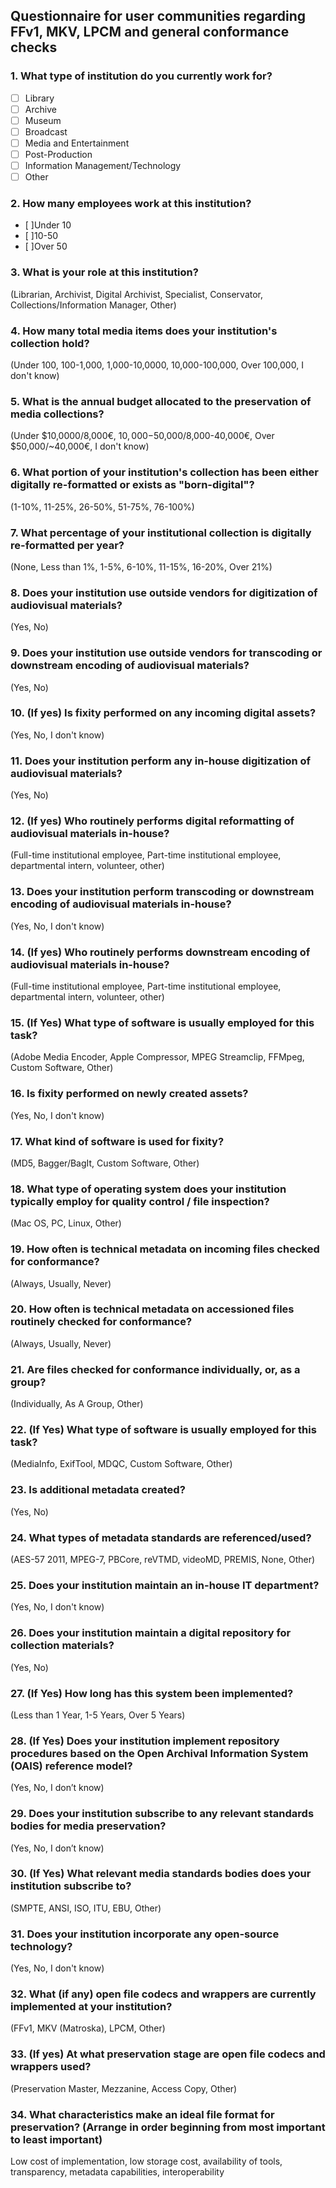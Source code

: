 ## Questionnaire for user communities regarding FFv1, MKV, LPCM and general conformance checks


### 1. What type of institution do you currently work for?

- [ ] Library
- [ ] Archive
- [ ] Museum
- [ ] Broadcast
- [ ] Media and Entertainment
- [ ] Post-Production
- [ ] Information Management/Technology
- [ ] Other

### 2. How many employees work at this institution?

- [ ]Under 10
- [ ]10-50
- [ ]Over 50

### 3. What is your role at this institution?

(Librarian, Archivist, Digital Archivist, Specialist, Conservator, Collections/Information Manager, Other)

### 4. How many total media items does your institution's collection hold?

(Under 100, 100-1,000, 1,000-10,0000, 10,000-100,000, Over 100,000, I don't know)

### 5. What is the annual budget allocated to the preservation of media collections?

(Under $10,0000/8,000€, $10,000-$50,000/8,000-40,000€, Over $50,000/~40,000€, I don't know)

### 6. What portion of your institution's collection has been either digitally re-formatted or exists as "born-digital"?

(1-10%, 11-25%, 26-50%, 51-75%, 76-100%)

### 7. What percentage of your institutional collection is digitally re-formatted per year?

(None, Less than 1%, 1-5%, 6-10%, 11-15%, 16-20%, Over 21%)

### 8. Does your institution use outside vendors for digitization of audiovisual materials?

(Yes, No)

###  9. Does your institution use outside vendors for transcoding or downstream encoding of audiovisual materials?

(Yes, No)

### 10. (If yes) Is fixity performed on any incoming digital assets?

(Yes, No, I don't know)

### 11. Does your institution perform any in-house digitization of audiovisual materials?

(Yes, No)

### 12. (If yes) Who routinely performs digital reformatting of audiovisual materials in-house?

(Full-time institutional employee, Part-time institutional employee, departmental intern, volunteer, other)

### 13. Does your institution perform transcoding or downstream encoding of audiovisual materials in-house?

(Yes, No, I don't know)

### 14. (If yes) Who routinely performs downstream encoding of audiovisual materials in-house?

(Full-time institutional employee, Part-time institutional employee, departmental intern, volunteer, other)

### 15. (If Yes) What type of software is usually employed for this task?

(Adobe Media Encoder, Apple Compressor, MPEG Streamclip, FFMpeg, Custom Software, Other)

### 16. Is fixity performed on newly created assets?

(Yes, No, I don't know)

### 17. What kind of software is used for fixity?

(MD5, Bagger/BagIt, Custom Software, Other)

### 18. What type of operating system does your institution typically employ for quality control / file inspection?

(Mac OS, PC, Linux, Other)

### 19. How often is technical metadata on incoming files checked for conformance?

(Always, Usually, Never)

### 20. How often is technical metadata on accessioned files routinely checked for conformance?

(Always, Usually, Never)

### 21. Are files checked for conformance individually, or, as a group?

(Individually, As A Group, Other)

### 22. (If Yes) What type of software is usually employed for this task?

(MediaInfo, ExifTool, MDQC, Custom Software, Other)

### 23. Is additional metadata created?

(Yes, No)

### 24. What types of metadata standards are referenced/used?

(AES-57 2011, MPEG-7, PBCore, reVTMD, videoMD, PREMIS, None, Other)

### 25. Does your institution maintain an in-house IT department?

(Yes, No, I don't know)

### 26. Does your institution maintain a digital repository for collection materials?

(Yes, No)

### 27. (If Yes) How long has this system been implemented?

(Less than 1 Year, 1-5 Years, Over 5 Years)

### 28. (If Yes) Does your institution implement repository procedures based on the Open Archival Information System (OAIS) reference model?

(Yes, No, I don’t know)

### 29. Does your institution subscribe to any relevant standards bodies for media preservation?

(Yes, No, I don’t know)

### 30. (If Yes) What relevant media standards bodies does your institution subscribe to?

(SMPTE, ANSI, ISO, ITU, EBU, Other)

### 31. Does your institution incorporate any open-source technology?

(Yes, No, I don't know)

### 32. What (if any) open file codecs and wrappers are currently implemented at your institution?

(FFv1, MKV (Matroska), LPCM, Other)

### 33. (If yes) At what preservation stage are open file codecs and wrappers used?

(Preservation Master, Mezzanine, Access Copy, Other)

### 34. What characteristics make an ideal file format for preservation? (Arrange in order beginning from most important to least important)

Low cost of implementation, low storage cost, availability of tools, transparency, metadata capabilities, interoperability
